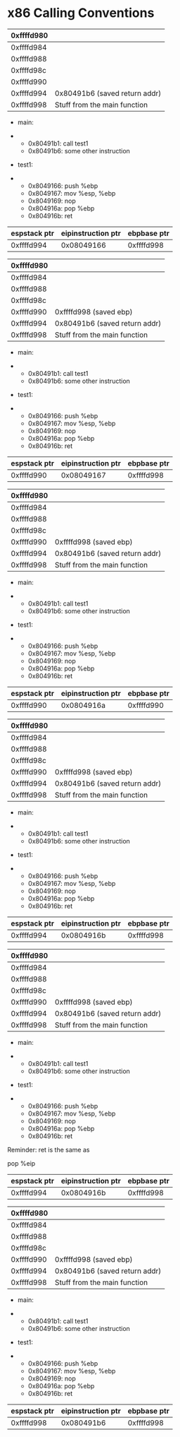 # x86 Calling Conventions

| 0xffffd980 |                               |
| ---------- | ----------------------------- |
| 0xffffd984 |                               |
| 0xffffd988 |                               |
| 0xffffd98c |                               |
| 0xffffd990 |                               |
| 0xffffd994 | 0x80491b6 (saved return addr) |
| 0xffffd998 | Stuff from the main function  |



- main:

- - 0x80491b1: call test1
  - 0x80491b6: some other instruction

- test1:

- - 0x8049166: push %ebp
  - 0x8049167: mov %esp, %ebp
  - 0x8049169: nop
  - 0x804916a: pop %ebp
  - 0x804916b: ret

| espstack ptr | eipinstruction ptr | ebpbase ptr |
| ------------ | ------------------ | ----------- |
| 0xffffd994   | 0x08049166         | 0xffffd998  |



| 0xffffd980 |                               |
| ---------- | ----------------------------- |
| 0xffffd984 |                               |
| 0xffffd988 |                               |
| 0xffffd98c |                               |
| 0xffffd990 | 0xffffd998 (saved ebp)        |
| 0xffffd994 | 0x80491b6 (saved return addr) |
| 0xffffd998 | Stuff from the main function  |



- main:

- - 0x80491b1: call test1
  - 0x80491b6: some other instruction

- test1:

- - 0x8049166: push %ebp
  - 0x8049167: mov %esp, %ebp
  - 0x8049169: nop
  - 0x804916a: pop %ebp
  - 0x804916b: ret

| espstack ptr | eipinstruction ptr | ebpbase ptr |
| ------------ | ------------------ | ----------- |
| 0xffffd990   | 0x08049167         | 0xffffd998  |



| 0xffffd980 |                               |
| ---------- | ----------------------------- |
| 0xffffd984 |                               |
| 0xffffd988 |                               |
| 0xffffd98c |                               |
| 0xffffd990 | 0xffffd998 (saved ebp)        |
| 0xffffd994 | 0x80491b6 (saved return addr) |
| 0xffffd998 | Stuff from the main function  |



- main:

- - 0x80491b1: call test1
  - 0x80491b6: some other instruction

- test1:

- - 0x8049166: push %ebp
  - 0x8049167: mov %esp, %ebp
  - 0x8049169: nop
  - 0x804916a: pop %ebp
  - 0x804916b: ret

| espstack ptr | eipinstruction ptr | ebpbase ptr |
| ------------ | ------------------ | ----------- |
| 0xffffd990   | 0x0804916a         | 0xffffd990  |



| 0xffffd980 |                               |
| ---------- | ----------------------------- |
| 0xffffd984 |                               |
| 0xffffd988 |                               |
| 0xffffd98c |                               |
| 0xffffd990 | 0xffffd998 (saved ebp)        |
| 0xffffd994 | 0x80491b6 (saved return addr) |
| 0xffffd998 | Stuff from the main function  |



- main:

- - 0x80491b1: call test1
  - 0x80491b6: some other instruction

- test1:

- - 0x8049166: push %ebp
  - 0x8049167: mov %esp, %ebp
  - 0x8049169: nop
  - 0x804916a: pop %ebp
  - 0x804916b: ret

| espstack ptr | eipinstruction ptr | ebpbase ptr |
| ------------ | ------------------ | ----------- |
| 0xffffd994   | 0x0804916b         | 0xffffd998  |



| 0xffffd980 |                               |
| ---------- | ----------------------------- |
| 0xffffd984 |                               |
| 0xffffd988 |                               |
| 0xffffd98c |                               |
| 0xffffd990 | 0xffffd998 (saved ebp)        |
| 0xffffd994 | 0x80491b6 (saved return addr) |
| 0xffffd998 | Stuff from the main function  |



- main:

- - 0x80491b1: call test1
  - 0x80491b6: some other instruction

- test1:

- - 0x8049166: push %ebp
  - 0x8049167: mov %esp, %ebp
  - 0x8049169: nop
  - 0x804916a: pop %ebp
  - 0x804916b: ret

Reminder: ret is the same as

pop %eip

| espstack ptr | eipinstruction ptr | ebpbase ptr |
| ------------ | ------------------ | ----------- |
| 0xffffd994   | 0x0804916b         | 0xffffd998  |

| 0xffffd980 |                               |
| ---------- | ----------------------------- |
| 0xffffd984 |                               |
| 0xffffd988 |                               |
| 0xffffd98c |                               |
| 0xffffd990 | 0xffffd998 (saved ebp)        |
| 0xffffd994 | 0x80491b6 (saved return addr) |
| 0xffffd998 | Stuff from the main function  |



- main:

- - 0x80491b1: call test1
  - 0x80491b6: some other instruction

- test1:

- - 0x8049166: push %ebp
  - 0x8049167: mov %esp, %ebp
  - 0x8049169: nop
  - 0x804916a: pop %ebp
  - 0x804916b: ret

| espstack ptr | eipinstruction ptr | ebpbase ptr |
| ------------ | ------------------ | ----------- |
| 0xffffd998   | 0x080491b6         | 0xffffd998  |